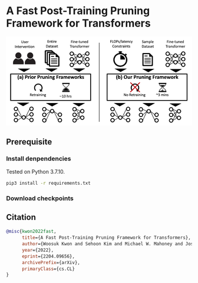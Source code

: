 # A Fast Post-Training Pruning Framework for Transformers

<div align="center">
  <img src=figures/overview.png>
</div>

## Prerequisite

### Install denpendencies

Tested on Python 3.7.10.

```bash
pip3 install -r requirements.txt
```

### Download checkpoints


## Citation

```bibtex
@misc{kwon2022fast,
      title={A Fast Post-Training Pruning Framework for Transformers}, 
      author={Woosuk Kwon and Sehoon Kim and Michael W. Mahoney and Joseph Hassoun and Kurt Keutzer and Amir Gholami},
      year={2022},
      eprint={2204.09656},
      archivePrefix={arXiv},
      primaryClass={cs.CL}
}
```
